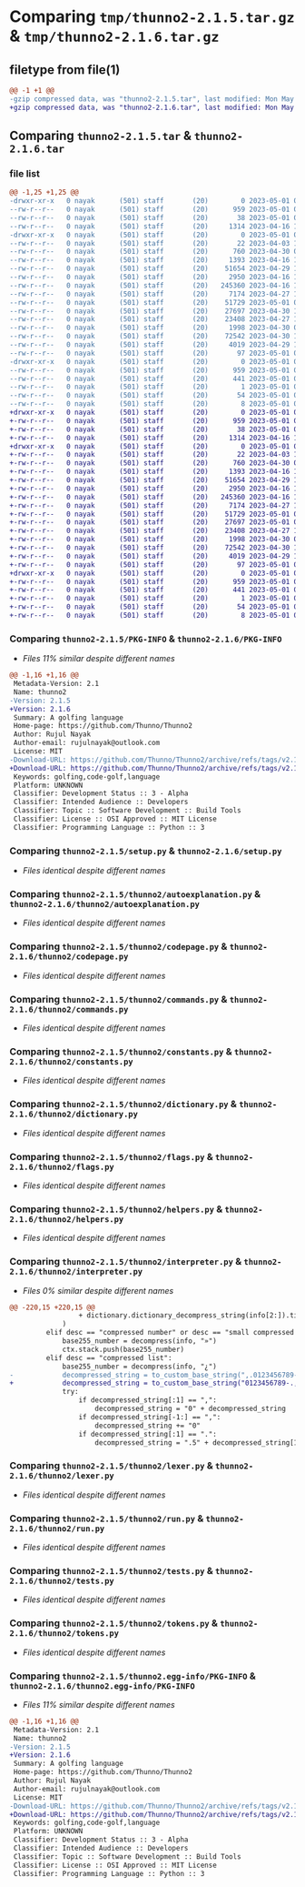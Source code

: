 # Comparing `tmp/thunno2-2.1.5.tar.gz` & `tmp/thunno2-2.1.6.tar.gz`

## filetype from file(1)

```diff
@@ -1 +1 @@
-gzip compressed data, was "thunno2-2.1.5.tar", last modified: Mon May  1 08:32:38 2023, max compression
+gzip compressed data, was "thunno2-2.1.6.tar", last modified: Mon May  1 08:38:12 2023, max compression
```

## Comparing `thunno2-2.1.5.tar` & `thunno2-2.1.6.tar`

### file list

```diff
@@ -1,25 +1,25 @@
-drwxr-xr-x   0 nayak      (501) staff       (20)        0 2023-05-01 08:32:38.086150 thunno2-2.1.5/
--rw-r--r--   0 nayak      (501) staff       (20)      959 2023-05-01 08:32:38.086034 thunno2-2.1.5/PKG-INFO
--rw-r--r--   0 nayak      (501) staff       (20)       38 2023-05-01 08:32:38.086188 thunno2-2.1.5/setup.cfg
--rw-r--r--   0 nayak      (501) staff       (20)     1314 2023-04-16 17:25:02.000000 thunno2-2.1.5/setup.py
-drwxr-xr-x   0 nayak      (501) staff       (20)        0 2023-05-01 08:32:38.085365 thunno2-2.1.5/thunno2/
--rw-r--r--   0 nayak      (501) staff       (20)       22 2023-04-03 16:07:07.000000 thunno2-2.1.5/thunno2/__init__.py
--rw-r--r--   0 nayak      (501) staff       (20)      760 2023-04-30 09:02:54.000000 thunno2-2.1.5/thunno2/autoexplanation.py
--rw-r--r--   0 nayak      (501) staff       (20)     1393 2023-04-16 17:25:02.000000 thunno2-2.1.5/thunno2/codepage.py
--rw-r--r--   0 nayak      (501) staff       (20)    51654 2023-04-29 19:16:49.000000 thunno2-2.1.5/thunno2/commands.py
--rw-r--r--   0 nayak      (501) staff       (20)     2950 2023-04-16 17:25:02.000000 thunno2-2.1.5/thunno2/constants.py
--rw-r--r--   0 nayak      (501) staff       (20)   245360 2023-04-16 17:25:02.000000 thunno2-2.1.5/thunno2/dictionary.py
--rw-r--r--   0 nayak      (501) staff       (20)     7174 2023-04-27 10:00:16.000000 thunno2-2.1.5/thunno2/flags.py
--rw-r--r--   0 nayak      (501) staff       (20)    51729 2023-05-01 08:31:39.000000 thunno2-2.1.5/thunno2/helpers.py
--rw-r--r--   0 nayak      (501) staff       (20)    27697 2023-04-30 14:45:33.000000 thunno2-2.1.5/thunno2/interpreter.py
--rw-r--r--   0 nayak      (501) staff       (20)    23408 2023-04-27 13:07:04.000000 thunno2-2.1.5/thunno2/lexer.py
--rw-r--r--   0 nayak      (501) staff       (20)     1998 2023-04-30 09:02:54.000000 thunno2-2.1.5/thunno2/run.py
--rw-r--r--   0 nayak      (501) staff       (20)    72542 2023-04-30 14:45:33.000000 thunno2-2.1.5/thunno2/tests.py
--rw-r--r--   0 nayak      (501) staff       (20)     4019 2023-04-29 16:25:56.000000 thunno2-2.1.5/thunno2/tokens.py
--rw-r--r--   0 nayak      (501) staff       (20)       97 2023-05-01 08:32:19.000000 thunno2-2.1.5/thunno2/version.py
-drwxr-xr-x   0 nayak      (501) staff       (20)        0 2023-05-01 08:32:38.085883 thunno2-2.1.5/thunno2.egg-info/
--rw-r--r--   0 nayak      (501) staff       (20)      959 2023-05-01 08:32:37.000000 thunno2-2.1.5/thunno2.egg-info/PKG-INFO
--rw-r--r--   0 nayak      (501) staff       (20)      441 2023-05-01 08:32:37.000000 thunno2-2.1.5/thunno2.egg-info/SOURCES.txt
--rw-r--r--   0 nayak      (501) staff       (20)        1 2023-05-01 08:32:37.000000 thunno2-2.1.5/thunno2.egg-info/dependency_links.txt
--rw-r--r--   0 nayak      (501) staff       (20)       54 2023-05-01 08:32:37.000000 thunno2-2.1.5/thunno2.egg-info/entry_points.txt
--rw-r--r--   0 nayak      (501) staff       (20)        8 2023-05-01 08:32:37.000000 thunno2-2.1.5/thunno2.egg-info/top_level.txt
+drwxr-xr-x   0 nayak      (501) staff       (20)        0 2023-05-01 08:38:12.872437 thunno2-2.1.6/
+-rw-r--r--   0 nayak      (501) staff       (20)      959 2023-05-01 08:38:12.872324 thunno2-2.1.6/PKG-INFO
+-rw-r--r--   0 nayak      (501) staff       (20)       38 2023-05-01 08:38:12.872471 thunno2-2.1.6/setup.cfg
+-rw-r--r--   0 nayak      (501) staff       (20)     1314 2023-04-16 17:25:02.000000 thunno2-2.1.6/setup.py
+drwxr-xr-x   0 nayak      (501) staff       (20)        0 2023-05-01 08:38:12.871621 thunno2-2.1.6/thunno2/
+-rw-r--r--   0 nayak      (501) staff       (20)       22 2023-04-03 16:07:07.000000 thunno2-2.1.6/thunno2/__init__.py
+-rw-r--r--   0 nayak      (501) staff       (20)      760 2023-04-30 09:02:54.000000 thunno2-2.1.6/thunno2/autoexplanation.py
+-rw-r--r--   0 nayak      (501) staff       (20)     1393 2023-04-16 17:25:02.000000 thunno2-2.1.6/thunno2/codepage.py
+-rw-r--r--   0 nayak      (501) staff       (20)    51654 2023-04-29 19:16:49.000000 thunno2-2.1.6/thunno2/commands.py
+-rw-r--r--   0 nayak      (501) staff       (20)     2950 2023-04-16 17:25:02.000000 thunno2-2.1.6/thunno2/constants.py
+-rw-r--r--   0 nayak      (501) staff       (20)   245360 2023-04-16 17:25:02.000000 thunno2-2.1.6/thunno2/dictionary.py
+-rw-r--r--   0 nayak      (501) staff       (20)     7174 2023-04-27 10:00:16.000000 thunno2-2.1.6/thunno2/flags.py
+-rw-r--r--   0 nayak      (501) staff       (20)    51729 2023-05-01 08:31:39.000000 thunno2-2.1.6/thunno2/helpers.py
+-rw-r--r--   0 nayak      (501) staff       (20)    27697 2023-05-01 08:37:46.000000 thunno2-2.1.6/thunno2/interpreter.py
+-rw-r--r--   0 nayak      (501) staff       (20)    23408 2023-04-27 13:07:04.000000 thunno2-2.1.6/thunno2/lexer.py
+-rw-r--r--   0 nayak      (501) staff       (20)     1998 2023-04-30 09:02:54.000000 thunno2-2.1.6/thunno2/run.py
+-rw-r--r--   0 nayak      (501) staff       (20)    72542 2023-04-30 14:45:33.000000 thunno2-2.1.6/thunno2/tests.py
+-rw-r--r--   0 nayak      (501) staff       (20)     4019 2023-04-29 16:25:56.000000 thunno2-2.1.6/thunno2/tokens.py
+-rw-r--r--   0 nayak      (501) staff       (20)       97 2023-05-01 08:38:05.000000 thunno2-2.1.6/thunno2/version.py
+drwxr-xr-x   0 nayak      (501) staff       (20)        0 2023-05-01 08:38:12.872173 thunno2-2.1.6/thunno2.egg-info/
+-rw-r--r--   0 nayak      (501) staff       (20)      959 2023-05-01 08:38:12.000000 thunno2-2.1.6/thunno2.egg-info/PKG-INFO
+-rw-r--r--   0 nayak      (501) staff       (20)      441 2023-05-01 08:38:12.000000 thunno2-2.1.6/thunno2.egg-info/SOURCES.txt
+-rw-r--r--   0 nayak      (501) staff       (20)        1 2023-05-01 08:38:12.000000 thunno2-2.1.6/thunno2.egg-info/dependency_links.txt
+-rw-r--r--   0 nayak      (501) staff       (20)       54 2023-05-01 08:38:12.000000 thunno2-2.1.6/thunno2.egg-info/entry_points.txt
+-rw-r--r--   0 nayak      (501) staff       (20)        8 2023-05-01 08:38:12.000000 thunno2-2.1.6/thunno2.egg-info/top_level.txt
```

### Comparing `thunno2-2.1.5/PKG-INFO` & `thunno2-2.1.6/PKG-INFO`

 * *Files 11% similar despite different names*

```diff
@@ -1,16 +1,16 @@
 Metadata-Version: 2.1
 Name: thunno2
-Version: 2.1.5
+Version: 2.1.6
 Summary: A golfing language
 Home-page: https://github.com/Thunno/Thunno2
 Author: Rujul Nayak
 Author-email: rujulnayak@outlook.com
 License: MIT
-Download-URL: https://github.com/Thunno/Thunno2/archive/refs/tags/v2.1.5.tar.gz
+Download-URL: https://github.com/Thunno/Thunno2/archive/refs/tags/v2.1.6.tar.gz
 Keywords: golfing,code-golf,language
 Platform: UNKNOWN
 Classifier: Development Status :: 3 - Alpha
 Classifier: Intended Audience :: Developers
 Classifier: Topic :: Software Development :: Build Tools
 Classifier: License :: OSI Approved :: MIT License
 Classifier: Programming Language :: Python :: 3
```

### Comparing `thunno2-2.1.5/setup.py` & `thunno2-2.1.6/setup.py`

 * *Files identical despite different names*

### Comparing `thunno2-2.1.5/thunno2/autoexplanation.py` & `thunno2-2.1.6/thunno2/autoexplanation.py`

 * *Files identical despite different names*

### Comparing `thunno2-2.1.5/thunno2/codepage.py` & `thunno2-2.1.6/thunno2/codepage.py`

 * *Files identical despite different names*

### Comparing `thunno2-2.1.5/thunno2/commands.py` & `thunno2-2.1.6/thunno2/commands.py`

 * *Files identical despite different names*

### Comparing `thunno2-2.1.5/thunno2/constants.py` & `thunno2-2.1.6/thunno2/constants.py`

 * *Files identical despite different names*

### Comparing `thunno2-2.1.5/thunno2/dictionary.py` & `thunno2-2.1.6/thunno2/dictionary.py`

 * *Files identical despite different names*

### Comparing `thunno2-2.1.5/thunno2/flags.py` & `thunno2-2.1.6/thunno2/flags.py`

 * *Files identical despite different names*

### Comparing `thunno2-2.1.5/thunno2/helpers.py` & `thunno2-2.1.6/thunno2/helpers.py`

 * *Files identical despite different names*

### Comparing `thunno2-2.1.5/thunno2/interpreter.py` & `thunno2-2.1.6/thunno2/interpreter.py`

 * *Files 0% similar despite different names*

```diff
@@ -220,15 +220,15 @@
                 + dictionary.dictionary_decompress_string(info[2:]).title()
             )
         elif desc == "compressed number" or desc == "small compressed number":
             base255_number = decompress(info, "»")
             ctx.stack.push(base255_number)
         elif desc == "compressed list":
             base255_number = decompress(info, "¿")
-            decompressed_string = to_custom_base_string(",.0123456789-", base255_number)
+            decompressed_string = to_custom_base_string("0123456789-.,", base255_number)
             try:
                 if decompressed_string[:1] == ",":
                     decompressed_string = "0" + decompressed_string
                 if decompressed_string[-1:] == ",":
                     decompressed_string += "0"
                 if decompressed_string[:1] == ".":
                     decompressed_string = ".5" + decompressed_string[1:]
```

### Comparing `thunno2-2.1.5/thunno2/lexer.py` & `thunno2-2.1.6/thunno2/lexer.py`

 * *Files identical despite different names*

### Comparing `thunno2-2.1.5/thunno2/run.py` & `thunno2-2.1.6/thunno2/run.py`

 * *Files identical despite different names*

### Comparing `thunno2-2.1.5/thunno2/tests.py` & `thunno2-2.1.6/thunno2/tests.py`

 * *Files identical despite different names*

### Comparing `thunno2-2.1.5/thunno2/tokens.py` & `thunno2-2.1.6/thunno2/tokens.py`

 * *Files identical despite different names*

### Comparing `thunno2-2.1.5/thunno2.egg-info/PKG-INFO` & `thunno2-2.1.6/thunno2.egg-info/PKG-INFO`

 * *Files 11% similar despite different names*

```diff
@@ -1,16 +1,16 @@
 Metadata-Version: 2.1
 Name: thunno2
-Version: 2.1.5
+Version: 2.1.6
 Summary: A golfing language
 Home-page: https://github.com/Thunno/Thunno2
 Author: Rujul Nayak
 Author-email: rujulnayak@outlook.com
 License: MIT
-Download-URL: https://github.com/Thunno/Thunno2/archive/refs/tags/v2.1.5.tar.gz
+Download-URL: https://github.com/Thunno/Thunno2/archive/refs/tags/v2.1.6.tar.gz
 Keywords: golfing,code-golf,language
 Platform: UNKNOWN
 Classifier: Development Status :: 3 - Alpha
 Classifier: Intended Audience :: Developers
 Classifier: Topic :: Software Development :: Build Tools
 Classifier: License :: OSI Approved :: MIT License
 Classifier: Programming Language :: Python :: 3
```

